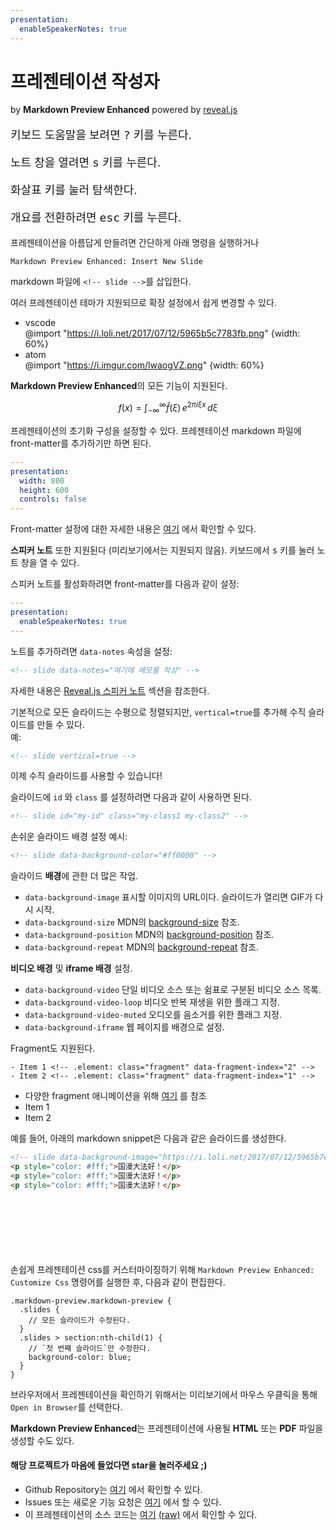 ```yaml
---
presentation:
  enableSpeakerNotes: true
---
```


<!-- slide -->

# 프레젠테이션 작성자

by **Markdown Preview Enhanced**
powered by [reveal.js](https://github.com/hakimel/reveal.js)
<br>

<p style="font-size: 18px;">키보드 도움말을 보려면 <kbd>?</kbd> 키를 누른다.</p>
<p style="font-size: 18px;">노트 창을 열려면 <kbd>s</kbd> 키를 누른다.</p>
<p style="font-size: 18px;"><kbd>화살표</kbd> 키를 눌러 탐색한다.</p>
<p style="font-size: 18px;">개요를 전환하려면 <kbd>esc</kbd> 키를 누른다.</p>

<!-- slide -->

프레젠테이션을 아름답게 만들려면 간단하게 아래 명령을 실행하거나

`Markdown Preview Enhanced: Insert New Slide`

markdown 파일에 `<!-- slide -->`를 삽입한다.

<!-- slide -->

여러 프레젠테이션 테마가 지원되므로 확장 설정에서 쉽게 변경할 수 있다.

- vscode  
  @import "https://i.loli.net/2017/07/12/5965b5c7783fb.png" {width: 60%}
- atom  
  @import "https://i.imgur.com/lwaogVZ.png" {width: 60%}

<!-- slide -->

**Markdown Preview Enhanced**의 모든 기능이 지원된다.

$$
f(x) = \int_{-\infty}^\infty
    \hat f(\xi)\,e^{2 \pi i \xi x}
    \,d\xi
$$

<!-- slide -->

프레젠테이션의 초기화 구성을 설정할 수 있다.
프레젠테이션 markdown 파일에 front-matter를 추가하기만 하면 된다.

```yaml
---
presentation:
  width: 800
  height: 600
  controls: false
---

```

Front-matter 설정에 대한 자세한 내용은 [여기](https://shd101wyy.github.io/markdown-preview-enhanced/#/presentation) 에서 확인할 수 있다.

<!-- slide data-notes="This is speaker note"-->

**스피커 노트** 또한 지원된다 (미리보기에서는 지원되지 않음).
키보드에서 <kbd>s</kbd> 키를 눌러 노트 창을 열 수 있다.

<!-- slide -->

스피커 노트를 활성화하려면 front-matter를 다음과 같이 설정:

```yaml
---
presentation:
  enableSpeakerNotes: true
---

```

노트를 추가하려면 `data-notes` 속성을 설정:

```html
<!-- slide data-notes="여기에 메모를 작성" -->
```

자세한 내용은 [Reveal.js 스피커 노트](https://github.com/hakimel/reveal.js#speaker-notes) 섹션을 참조한다.

<!-- slide -->

기본적으로 모든 슬라이드는 수평으로 정렬되지만, `vertical=true`를 추가해 수직 슬라이드를 만들 수  있다.  
예:

```html
<!-- slide vertical=true -->
```

<!-- slide vertical=true -->

이제 수직 슬라이드를 사용할 수 있습니다!

<!-- slide -->

슬라이드에 `id` 와 `class` 를 설정하려면 다음과 같이 사용하면 된다.

```html
<!-- slide id="my-id" class="my-class1 my-class2" -->
```

<!-- slide -->

손쉬운 슬라이드 배경 설정 예시:

```html
<!-- slide data-background-color="#ff0000" -->
```

<!-- slide data-background-color="#ffebcf"-->

슬라이드 **배경**에 관한 더 많은 작업.

- `data-background-image`
  표시할 이미지의 URL이다. 슬라이드가 열리면 GIF가 다시 시작.
- `data-background-size`
  MDN의 [background-size](https://developer.mozilla.org/docs/Web/CSS/background-size) 참조.
- `data-background-position`
  MDN의 [background-position](https://developer.mozilla.org/docs/Web/CSS/background-position) 참조.
- `data-background-repeat`
  MDN의 [background-repeat](https://developer.mozilla.org/docs/Web/CSS/background-repeat) 참조.

<!-- slide -->

**비디오 배경** 및 **iframe 배경** 설정.

- `data-background-video`
  단일 비디오 소스 또는 쉼표로 구분된 비디오 소스 목록.
- `data-background-video-loop`
  비디오 반복 재생을 위한 플래그 지정.
- `data-background-video-muted`
  오디오를 음소거를 위한 플래그 지정.
- `data-background-iframe`
  웹 페이지를 배경으로 설정.

<!-- slide -->

Fragment도 지원된다.

```
- Item 1 <!-- .element: class="fragment" data-fragment-index="2" -->
- Item 2 <!-- .element: class="fragment" data-fragment-index="1" -->
```

- 다양한 fragment 애니메이션을 위해 [여기](https://github.com/hakimel/reveal.js#fragments) 를 참조 <!-- .element: class="fragment" -->
- Item 1 <!-- .element: class="fragment" data-fragment-index="2" -->
- Item 2 <!-- .element: class="fragment" data-fragment-index="1" -->

<!-- slide -->

예를 들어, 아래의 markdown snippet은 다음과 같은 슬라이드를 생성한다.

```html
<!-- slide data-background-image="https://i.loli.net/2017/07/12/5965b7edd3a2a.jpeg" data-transition="zoom" -->
<p style="color: #fff;">国漫大法好！</p>
<p style="color: #fff;">国漫大法好！</p>
<p style="color: #fff;">国漫大法好！</p>
```

<!-- slide data-background-image="https://i.loli.net/2017/07/12/5965b7edd3a2a.jpeg"
data-transition="zoom"
-->
<p style="color: #fff;">国漫大法好！</p>
<p style="color: #fff;">国漫大法好！</p>
<p style="color: #fff;">国漫大法好！</p>

<!-- slide -->

손쉽게 프레젠테이션 css를 커스터마이징하기 위해 `Markdown Preview Enhanced: Customize Css` 명령어를 실행한 후, 다음과 같이 편집한다.

```less
.markdown-preview.markdown-preview {
  .slides {
    // 모든 슬라이드가 수정된다.
  }
  .slides > section:nth-child(1) {
    // `첫 번째 슬라이드`만 수정한다.
    background-color: blue;
  }
}
```

<!-- slide -->

브라우저에서 프레젠테이션을 확인하기 위해서는 미리보기에서 마우스 우클릭을 통해 `Open in Browser`를 선택한다. 

<!-- slide -->

**Markdown Preview Enhanced**는 프레젠테이션에 사용될 **HTML** 또는 **PDF** 파일을 생성할  수도 있다.

<!-- slide -->

#### 해당 프로젝트가 마음에 들었다면 star을 눌러주세요 ;)

- Github Repository는 [여기](https://github.com/shd101wyy/markdown-preview-enhanced) 에서 확인할 수 있다.
- Issues 또는 새로운 기능 요청은 [여기](https://github.com/shd101wyy/markdown-preview-enhanced/issues) 에서 할 수 있다.
- 이 프레젠테이션의 소스 코드는 [여기](https://github.com/shd101wyy/markdown-preview-enhanced/blob/master/docs/presentation-intro.md) [(raw)](https://raw.githubusercontent.com/shd101wyy/markdown-preview-enhanced/master/docs/presentation-intro.md) 에서 확인할 수 있다.

<!-- slide data-background-image="https://ooo.0o0.ooo/2016/07/18/578c66da6a5a3.jpg" -->

